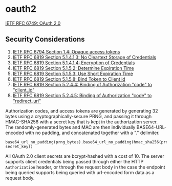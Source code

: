 # oauth2

[IETF RFC 6749: OAuth 2.0](https://datatracker.ietf.org/doc/html/rfc6749)

## Security Considerations

1. [IETF RFC 6794 Section 1.4: Opaque access tokens](https://datatracker.ietf.org/doc/html/rfc6749#section-1.4)
2. [IETF RFC 6819 Section 5.1.4.1.3: No Cleartext Storage of Credentials](https://datatracker.ietf.org/doc/html/rfc6819#section-5.1.4.1.3)
3. [IETF RFC 6819 Section 5.1.4.1.4: Encryption of Credentials](https://datatracker.ietf.org/doc/html/rfc6819#section-5.1.4.1.4)
4. [IETF RFC 6819 Section 5.1.5.2: Determine Expiration Time](https://datatracker.ietf.org/doc/html/rfc6819#section-5.1.5.2)
5. [IETF RFC 6819 Section 5.1.5.3: Use Short Expiration Time](https://datatracker.ietf.org/doc/html/rfc6819#section-5.1.5.3)
6. [IETF RFC 6819 Section 5.1.5.8: Bind Token to Client id](https://datatracker.ietf.org/doc/html/rfc6819#section-5.1.5.8)
7. [IETF RFC 6819 Section 5.2.4.4: Binding of Authorization "code" to "client_id"](https://datatracker.ietf.org/doc/html/rfc6819#section-5.2.4.4)
8. [IETF RFC 6819 Section 5.2.4.5: Binding of Authorization "code" to "redirect_uri"](https://datatracker.ietf.org/doc/html/rfc6819#section-5.2.4.5)

Authorization codes, and access tokens are generated by generating 32 bytes using a cryptographically-secure PRNG, and
passing it through HMAC-SHA256 with a secret key that is kept in the authorization server. The randomly-generated bytes
and MAC are then individually BASE64-URL-encoded with no padding, and concatenated together with a "." delimiter.

```
base64_url_no_padding(prng_bytes).base64_url_no_padding(hmac_sha256(prng_bytes, secret_key))
```

All OAuth 2.0 client secrets are bcrypt-hashed with a cost of 10. The server supports client credentials being passed
through either the HTTP `Authorization` header, or through the request body in the case the endpoint being queried
supports being queried with url-encoded form data as a request body.


